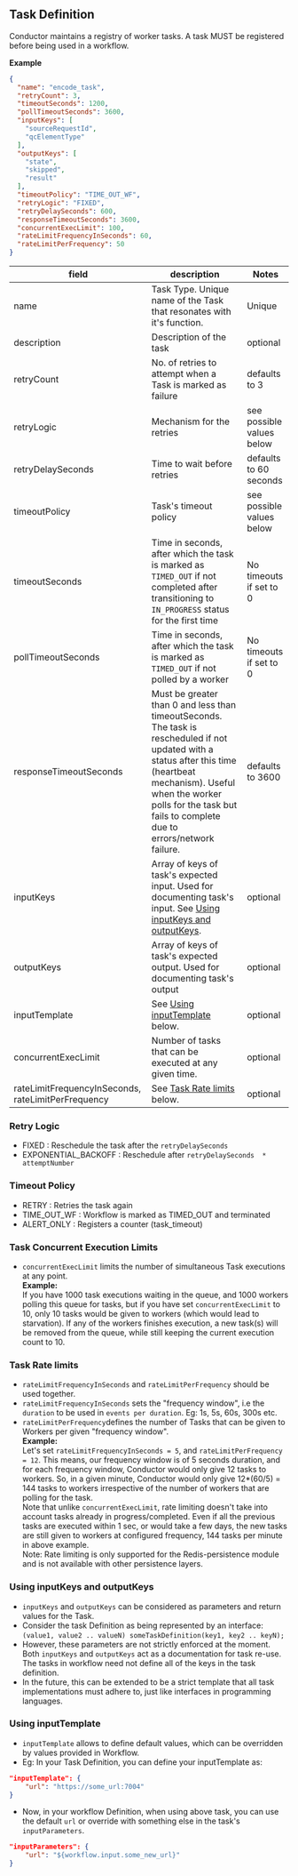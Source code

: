## Task Definition
Conductor maintains a registry of worker tasks.  A task MUST be registered before being used in a workflow.

**Example**
``` json
{
  "name": "encode_task",
  "retryCount": 3,
  "timeoutSeconds": 1200,
  "pollTimeoutSeconds": 3600,
  "inputKeys": [
    "sourceRequestId",
    "qcElementType"
  ],
  "outputKeys": [
    "state",
    "skipped",
    "result"
  ],
  "timeoutPolicy": "TIME_OUT_WF",
  "retryLogic": "FIXED",
  "retryDelaySeconds": 600,
  "responseTimeoutSeconds": 3600,
  "concurrentExecLimit": 100,
  "rateLimitFrequencyInSeconds": 60,
  "rateLimitPerFrequency": 50
}
```

|field|description|Notes|
|---|---|---|
|name|Task Type. Unique name of the Task that resonates with it's function.|Unique|
|description|Description of the task|optional|
|retryCount|No. of retries to attempt when a Task is marked as failure|defaults to 3|
|retryLogic|Mechanism for the retries|see possible values below|
|retryDelaySeconds|Time to wait before retries|defaults to 60 seconds|
|timeoutPolicy|Task's timeout policy|see possible values below|
|timeoutSeconds|Time in seconds, after which the task is marked as `TIMED_OUT` if not completed after transitioning to `IN_PROGRESS` status for the first time|No timeouts if set to 0|
|pollTimeoutSeconds|Time in seconds, after which the task is marked as `TIMED_OUT` if not polled by a worker|No timeouts if set to 0|
|responseTimeoutSeconds|Must be greater than 0 and less than timeoutSeconds. The task is rescheduled if not updated with a status after this time (heartbeat mechanism). Useful when the worker polls for the task but fails to complete due to errors/network failure.|defaults to 3600|
|inputKeys|Array of keys of task's expected input.  Used for documenting task's input. See [Using inputKeys and outputKeys](#using-inputkeys-and-outputkeys). |optional|
|outputKeys|Array of keys of task's expected output.  Used for documenting task's output|optional|
|inputTemplate|See [Using inputTemplate](#using-inputtemplate) below.|optional|
|concurrentExecLimit|Number of tasks that can be executed at any given time.|optional|
|rateLimitFrequencyInSeconds, rateLimitPerFrequency|See [Task Rate limits](#task-rate-limits) below.|optional|


### Retry Logic

* FIXED : Reschedule the task after the ```retryDelaySeconds```
* EXPONENTIAL_BACKOFF : Reschedule after ```retryDelaySeconds  * attemptNumber```
 
### Timeout Policy

* RETRY : Retries the task again
* TIME_OUT_WF : Workflow is marked as TIMED_OUT and terminated
* ALERT_ONLY : Registers a counter (task_timeout)

### Task Concurrent Execution Limits

* `concurrentExecLimit` limits the number of simultaneous Task executions at any point.  
**Example:**  
If you have 1000 task executions waiting in the queue, and 1000 workers polling this queue for tasks, but if you have set `concurrentExecLimit` to 10, only 10 tasks would be given to workers (which would lead to starvation). If any of the workers finishes execution, a new task(s) will be removed from the queue, while still keeping the current execution count to 10.

### Task Rate limits

* `rateLimitFrequencyInSeconds` and `rateLimitPerFrequency` should be used together.
* `rateLimitFrequencyInSeconds` sets the "frequency window", i.e the `duration` to be used in `events per duration`. Eg: 1s, 5s, 60s, 300s etc.
* `rateLimitPerFrequency`defines the number of Tasks that can be given to Workers per given "frequency window".  
**Example:**  
Let's set `rateLimitFrequencyInSeconds = 5`, and `rateLimitPerFrequency = 12`. This means, our frequency window is of 5 seconds duration, and for each frequency window, Conductor would only give 12 tasks to workers. So, in a given minute, Conductor would only give 12*(60/5) = 144 tasks to workers irrespective of the number of workers that are polling for the task.  
Note that unlike `concurrentExecLimit`, rate limiting doesn't take into account tasks already in progress/completed. Even if all the previous tasks are executed within 1 sec, or would take a few days, the new tasks are still given to workers at configured frequency, 144 tasks per minute in above example.   
Note: Rate limiting is only supported for the Redis-persistence module and is not available with other persistence layers.

### Using inputKeys and outputKeys

* `inputKeys` and `outputKeys` can be considered as parameters and return values for the Task. 
* Consider the task Definition as being represented by an interface: ```(value1, value2 .. valueN) someTaskDefinition(key1, key2 .. keyN);```
* However, these parameters are not strictly enforced at the moment. Both `inputKeys` and `outputKeys` act as a documentation for task re-use. The tasks in workflow need not define all of the keys in the task definition.
* In the future, this can be extended to be a strict template that all task implementations must adhere to, just like interfaces in programming languages.

### Using inputTemplate

* `inputTemplate` allows to define default values, which can be overridden by values provided in Workflow.
* Eg: In your Task Definition, you can define your inputTemplate as:

```json
"inputTemplate": {
    "url": "https://some_url:7004"
}
```

* Now, in your workflow Definition, when using above task, you can use the default `url` or override with something else in the task's `inputParameters`.

```json
"inputParameters": {
    "url": "${workflow.input.some_new_url}"
}
```
